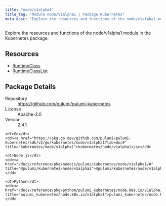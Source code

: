 ```yaml
---
title: "node/v1alpha1"
title_tag: "Module node/v1alpha1 | Package Kubernetes"
meta_desc: "Explore the resources and functions of the node/v1alpha1 module in the Kubernetes package."
---
```


<!-- WARNING: this file was generated by Pulumi Docs Generator. -->
<!-- Do not edit by hand unless you're certain you know what you are doing! -->

Explore the resources and functions of the node/v1alpha1 module in the Kubernetes package.

<h2 id="resources">Resources</h2>
<ul class="api">
    <li><a href="runtimeclass" title="RuntimeClass"><span class="symbol resource"></span>RuntimeClass</a></li>
    <li><a href="runtimeclasslist" title="RuntimeClassList"><span class="symbol resource"></span>RuntimeClassList</a></li>
</ul>

<h2 id="package-details">Package Details</h2>
<dl class="package-details">
	<dt>Repository</dt>
	<dd><a href="https://github.com/pulumi/pulumi-kubernetes">https://github.com/pulumi/pulumi-kubernetes</a></dd>
	<dt>License</dt>
	<dd>Apache-2.0</dd>
	<dt>Version</dt>
	<dd>2.4.1</dd>
</dl>



<dl class="tabular">

    <dt>Go</dt>
    <dd><a href="https://pkg.go.dev/github.com/pulumi/pulumi-kubernetes/sdk/v2/go/kubernetes/node/v1alpha1?tab=doc#" title="kubernetes/node/v1alpha1">kubernetes/node/v1alpha1</a></dd>

    <dt>Node.js</dt>
    <dd><a href="/docs/reference/pkg/nodejs/pulumi/kubernetes/node/v1alpha1/#" title="@pulumi/kubernetes/node/v1alpha1">@pulumi/kubernetes/node/v1alpha1</a></dd>

    <dt>Python</dt>
    <dd><a href="/docs/reference/pkg/python/pulumi_kubernetes/node.k8s.io/v1alpha1" title="pulumi_kubernetes/node.k8s.io/v1alpha1">pulumi_kubernetes/node.k8s.io/v1alpha1</a></dd>

</dl>

